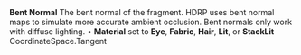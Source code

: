 <tr>
<td><strong>Bent Normal</strong></td>
<td>The bent normal of the fragment. HDRP uses bent normal maps to simulate more accurate ambient occlusion. Bent normals only work with diffuse lighting.</td>
<td>&#8226; <strong>Material</strong> set to <strong>Eye</strong>, <strong>Fabric</strong>, <strong>Hair</strong>, <strong>Lit</strong>, or <strong>StackLit</strong></td>
<td>CoordinateSpace.Tangent</td>
</tr>
